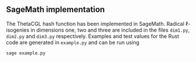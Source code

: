 ## SageMath implementation

The ThetaCGL hash function has been implemented in SageMath. Radical $\ell$-isogenies in dimensions one, two and three are included in the files `dim1.py`, `dim2.py` and `dim3.py` respectively. Examples and test values for the Rust code are generated in `example.py` and can be run using 

```
sage example.py
```
